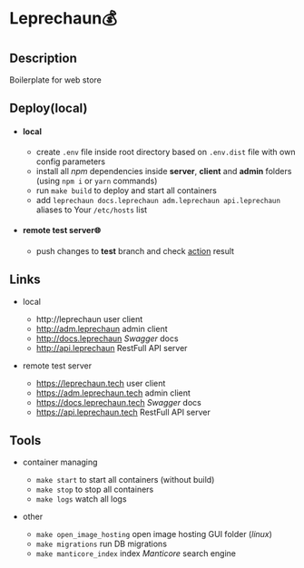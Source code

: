 # Leprechaun💰

## Description

Boilerplate for web store

## Deploy(local)

 * #### local

   - create `.env` file inside root directory based on `.env.dist` file with own config parameters
   - install all *npm* dependencies inside **server**, **client** and **admin** folders (using `npm i` or `yarn` commands)
   - run `make build` to deploy and start all containers
   - add `leprechaun docs.leprechaun adm.leprechaun api.leprechaun` aliases to Your `/etc/hosts` list

 * #### remote test server🌐

   - push changes to **test** branch and check [action](https://github.com/FedorenkaAvenue/Leprechaun/actions) result

## Links

 * local

   * http://leprechaun user client
   * http://adm.leprechaun admin client
   * http://docs.leprechaun *Swagger* docs
   * http://api.leprechaun RestFull API server

 * remote test server

   * https://leprechaun.tech user client
   * https://adm.leprechaun.tech admin client
   * https://docs.leprechaun.tech *Swagger* docs
   * https://api.leprechaun.tech RestFull API server

## Tools

 * container managing

    * `make start` to start all containers (without build)
    * `make stop` to stop all containers
    * `make logs` watch all logs

 * other

    * `make open_image_hosting` open image hosting GUI folder (*linux*)
    * `make migrations` run DB migrations
    * `make manticore_index` index *Manticore* search engine
